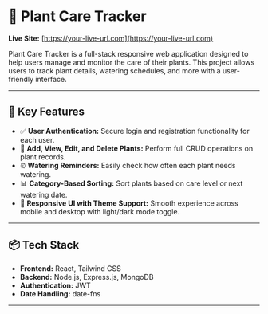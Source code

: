 # 🌿 Plant Care Tracker

**Live Site:** [https://your-live-url.com](https://your-live-url.com)

Plant Care Tracker is a full-stack responsive web application designed to help users manage and monitor the care of their plants. This project allows users to track plant details, watering schedules, and more with a user-friendly interface.

---

## 🚀 Key Features

- ✅ **User Authentication:** Secure login and registration functionality for each user.
- 🌱 **Add, View, Edit, and Delete Plants:** Perform full CRUD operations on plant records.
- ⏰ **Watering Reminders:** Easily check how often each plant needs watering.
- 📊 **Category-Based Sorting:** Sort plants based on care level or next watering date.
- 🎨 **Responsive UI with Theme Support:** Smooth experience across mobile and desktop with light/dark mode toggle.

---

## 📦 Tech Stack

- **Frontend:** React, Tailwind CSS
- **Backend:** Node.js, Express.js, MongoDB
- **Authentication:** JWT
- **Date Handling:** date-fns

---